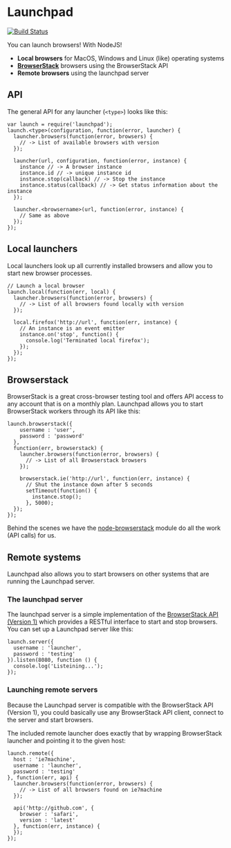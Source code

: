# Launchpad

[![Build Status](https://travis-ci.org/ekryski/launchpad.svg)](https://travis-ci.org/ekryski/launchpad)

You can launch browsers! With NodeJS!

* __Local browsers__ for MacOS, Windows and Linux (like) operating systems
* __[BrowserStack](http://browserstack.com)__ browsers using the BrowserStack API
* __Remote browsers__ using the launchpad server

## API

The general API for any launcher (`<type>`) looks like this:

    var launch = require('launchpad');
    launch.<type>(configuration, function(error, launcher) {
      launcher.browsers(function(error, browsers) {
        // -> List of available browsers with version
      });

      launcher(url, configuration, function(error, instance) {
        instance // -> A browser instance
        instance.id // -> unique instance id
        instance.stop(callback) // -> Stop the instance
        instance.status(callback) // -> Get status information about the instance
      });

      launcher.<browsername>(url, function(error, instance) {
        // Same as above
      });
    });

## Local launchers

Local launchers look up all currently installed browsers and allow you to start new browser processes.

    // Launch a local browser
    launch.local(function(err, local) {
      launcher.browsers(function(error, browsers) {
        // -> List of all browsers found locally with version
      });
      
      local.firefox('http://url', function(err, instance) {
        // An instance is an event emitter
        instance.on('stop', function() {
          console.log('Terminated local firefox');
        });
      });
    });

## Browserstack

BrowserStack is a great cross-browser testing tool and offers API access to any account that is on a monthly plan.
Launchpad allows you to start BrowserStack workers through its API like this:

    launch.browserstack({
        username : 'user',
        password : 'password'
      },
      function(err, browserstack) {
        launcher.browsers(function(error, browsers) {
          // -> List of all Browserstack browsers
        });
        
        browserstack.ie('http://url', function(err, instance) {
          // Shut the instance down after 5 seconds
          setTimeout(function() {
            instance.stop();
          }, 5000);
      });
    });

Behind the scenes we have the [node-browserstack](https://github.com/scottgonzalez/node-browserstack)
module do all the work (API calls) for us.

## Remote systems

Launchpad also allows you to start browsers on other systems that are running the Launchpad server.

### The launchpad server

The launchpad server is a simple implementation of the [BrowserStack API (Version 1)](https://github.com/browserstack/api)
which provides a RESTful interface to start and stop browsers. You can set up a Launchpad server like this:

    launch.server({
      username : 'launcher',
      password : 'testing'
    }).listen(8080, function () {
      console.log('Listeining...');
    });

### Launching remote servers

Because the Launchpad server is compatible with the BrowserStack API (Version 1), you could basically use
any BrowserStack API client, connect to the server and start browsers.

The included remote launcher does exactly that by wrapping BrowserStack launcher and pointing it to
the given host:

    launch.remote({
      host : 'ie7machine',
      username : 'launcher',
      password : 'testing'
    }, function(err, api) {
      launcher.browsers(function(error, browsers) {
        // -> List of all browsers found on ie7machine
      });
      
      api('http://github.com', {
        browser : 'safari',
        version : 'latest'
      }, function(err, instance) {
      });
    });
